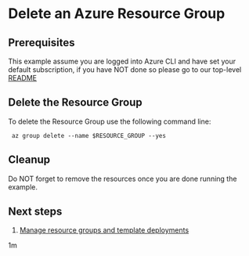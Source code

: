 
# Delete an Azure Resource Group

## Prerequisites

This example assume you are logged into Azure CLI and have set your default
subscription, if you have NOT done so please go to our top-level
[README](../README.md)

## Delete the Resource Group

To delete the Resource Group use the following command line:

<!-- GitHub workflow - include ../create/README.md -->

````shell
 az group delete --name $RESOURCE_GROUP --yes
````

<!-- GitHub workflow - direct-only
export RESULT=$(az group show --name $RESOURCE_GROUP --output tsv --query name)
if [[ "$RESULT" == $RESOURCE_GROUP ]]; then
  exit 1
fi
  -->

## Cleanup

Do NOT forget to remove the resources once you are done running the example.

## Next steps

1. [Manage resource groups and template deployments](https://docs.microsoft.com/en-us/cli/azure/group)

1m
